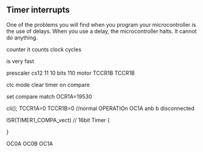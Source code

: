 ## Timer interrupts
One of the problems you will find when you program your microcontroller is the use of delays. When you use a delay, the microcontroller halts. It cannot do anything.

counter it counts clock cycles

is very fast

prescaler cs12 11 10 bits 110 motor
TCCR1B
TCCR1B

ctc mode clear timer on compare

set compare match OCR1A=19530

cli();
TCCR1A=0
TCCR1B=0  //normal OPERATIOn OC1A anb b disconnected


ISR(TIMER1_COMPA_vect)   // 16bit Timer
{

}

OC0A OC0B OC1A
